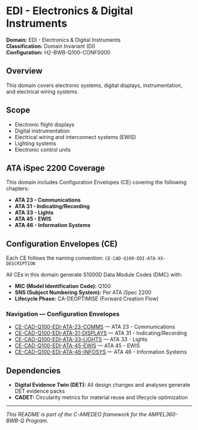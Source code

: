 # EDI - Electronics & Digital Instruments

**Domain:** EDI - Electronics & Digital Instruments  
**Classification:** Domain Invariant (DI)  
**Configuration:** H2-BWB-Q100-CONF0000  

## Overview

This domain covers electronic systems, digital displays, instrumentation, and electrical wiring systems.

## Scope

- Electronic flight displays
- Digital instrumentation
- Electrical wiring and interconnect systems (EWIS)
- Lighting systems
- Electronic control units

## ATA iSpec 2200 Coverage

This domain includes Configuration Envelopes (CE) covering the following chapters:

- **ATA 23 - Communications**
- **ATA 31 - Indicating/Recording**
- **ATA 33 - Lights**
- **ATA 45 - EWIS**
- **ATA 46 - Information Systems**

## Configuration Envelopes (CE)

Each CE follows the naming convention: `CE-CAD-Q100-EDI-ATA-XX-DESCRIPTION`

All CEs in this domain generate S1000D Data Module Codes (DMC) with:
- **MIC (Model Identification Code):** Q100
- **SNS (Subject Numbering System):** Per ATA iSpec 2200
- **Lifecycle Phase:** CA-DEOPTIMISE (Forward Creation Flow)

### Navigation — Configuration Envelopes

* [CE-CAD-Q100-EDI-ATA-23-COMMS](https://github.com/Robbbo-T/Robbbo-T/tree/main/C-AMEDEO-FRAMEWORK/CA-DEOPTIMISE/CAD-DESIGN/H2-BWB-Q100-CONF0000/EDI-ELECTRONICS_DIGITAL_INSTRUMENTS/CE-CAD-Q100-EDI-ATA-23-COMMS) — ATA 23 - Communications
* [CE-CAD-Q100-EDI-ATA-31-DISPLAYS](https://github.com/Robbbo-T/Robbbo-T/tree/main/C-AMEDEO-FRAMEWORK/CA-DEOPTIMISE/CAD-DESIGN/H2-BWB-Q100-CONF0000/EDI-ELECTRONICS_DIGITAL_INSTRUMENTS/CE-CAD-Q100-EDI-ATA-31-DISPLAYS) — ATA 31 - Indicating/Recording
* [CE-CAD-Q100-EDI-ATA-33-LIGHTS](https://github.com/Robbbo-T/Robbbo-T/tree/main/C-AMEDEO-FRAMEWORK/CA-DEOPTIMISE/CAD-DESIGN/H2-BWB-Q100-CONF0000/EDI-ELECTRONICS_DIGITAL_INSTRUMENTS/CE-CAD-Q100-EDI-ATA-33-LIGHTS) — ATA 33 - Lights
* [CE-CAD-Q100-EDI-ATA-45-EWIS](https://github.com/Robbbo-T/Robbbo-T/tree/main/C-AMEDEO-FRAMEWORK/CA-DEOPTIMISE/CAD-DESIGN/H2-BWB-Q100-CONF0000/EDI-ELECTRONICS_DIGITAL_INSTRUMENTS/CE-CAD-Q100-EDI-ATA-45-EWIS) — ATA 45 - EWIS
* [CE-CAD-Q100-EDI-ATA-46-INFOSYS](https://github.com/Robbbo-T/Robbbo-T/tree/main/C-AMEDEO-FRAMEWORK/CA-DEOPTIMISE/CAD-DESIGN/H2-BWB-Q100-CONF0000/EDI-ELECTRONICS_DIGITAL_INSTRUMENTS/CE-CAD-Q100-EDI-ATA-46-INFOSYS) — ATA 46 - Information Systems


## Dependencies

- **Digital Evidence Twin (DET):** All design changes and analyses generate DET evidence packs
- **CADET:** Circularity metrics for material reuse and lifecycle optimization

---

*This README is part of the C-AMEDEO framework for the AMPEL360-BWB-Q Program.*